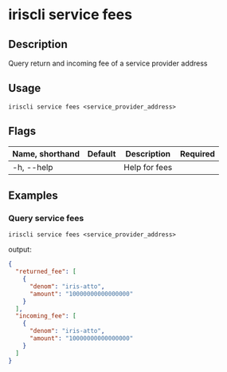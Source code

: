 # iriscli service fees 

## Description

Query return and incoming fee of a service provider address

## Usage

```
iriscli service fees <service_provider_address>
```

## Flags

| Name, shorthand       | Default | Description   | Required |
| --------------------- | ------- | ------------- | -------- |
| -h, --help            |         | Help for fees |          |

## Examples

### Query service fees

```shell
iriscli service fees <service_provider_address>
```

output:

```json
{
  "returned_fee": [
    {
      "denom": "iris-atto",
      "amount": "10000000000000000"
    }
  ],
  "incoming_fee": [
    {
      "denom": "iris-atto",
      "amount": "10000000000000000"
    }
  ]
}
```


